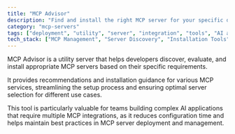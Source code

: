 ```yaml
---
title: "MCP Advisor"
description: "Find and install the right MCP server for your specific development needs."
category: "mcp-servers"
tags: ["deployment", "utility", "server", "integration", "tools", "AI applications", "configuration", "recommendations"]
tech_stack: ["MCP Management", "Server Discovery", "Installation Tools", "Development Workflow", "MCP services"]
---
```


MCP Advisor is a utility server that helps developers discover, evaluate, and install appropriate MCP servers based on their specific requirements. 

It provides recommendations and installation guidance for various MCP services, streamlining the setup process and ensuring optimal server selection for different use cases. 

This tool is particularly valuable for teams building complex AI applications that require multiple MCP integrations, as it reduces configuration time and helps maintain best practices in MCP server deployment and management.
